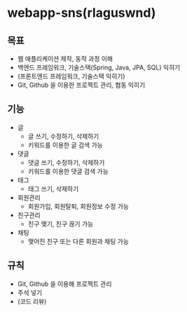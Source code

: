 # webapp-sns(rlaguswnd)
## 목표
- 웹 애플리케이션 제작, 동작 과정 이해
- 백엔드 프레임워크, 기술스택(Spring, Java, JPA, SQL) 익히기
- (프론트엔드 프레임워크, 기술스택 익히기)
- Git, Github 을 이용한 프로젝트 관리, 협동 익히기
## 기능
- 글
  - 글 쓰기, 수정하기, 삭제하기
  - 키워드를 이용한 글 검색 가능
- 댓글
  - 댓글 쓰기, 수정하기, 삭제하기
  - 키워드를 이용한 댓글 검색 가능
- 태그
  - 태그 쓰기, 삭제하기
- 회원관리
  - 회원가입, 회원탈퇴, 회원정보 수정 가능
- 친구관리
  - 친구 맺기, 친구 끊기 가능
- 채팅
  - 맺어진 친구 또는 다른 회원과 채팅 가능
## 규칙
- Git, Github 을 이용해 프로젝트 관리
- 주석 넣기
- (코드 리뷰)
